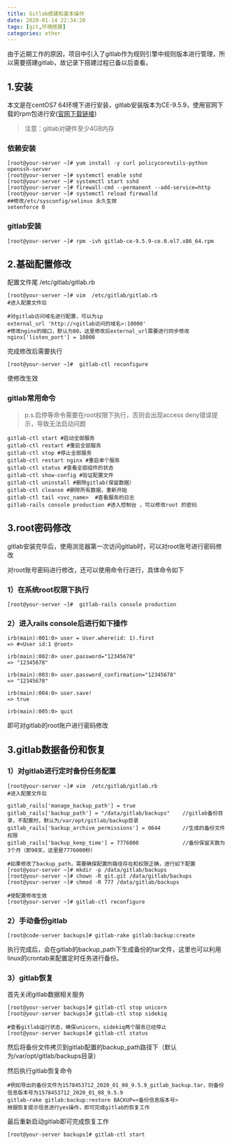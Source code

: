 ```yaml
---
title: Gitlab搭建和基本操作
date: 2020-01-14 22:34:20
tags: [git,环境搭建]
categories: other
---
```

由于近期工作的原因，项目中引入了gitlab作为规则引擎中规则版本进行管理，所以需要搭建gitlab，故记录下搭建过程已备以后查看。

## 1.安装

本文是在centOS7 64环境下进行安装，gitlab安装版本为CE-9.5.9，使用官网下载的rpm包进行安([官网下载链接](https://packages.gitlab.com/gitlab/gitlab-ce))

>注意：gitlab对硬件至少4GB内存

<!-- more -->
### 依赖安装
```
[root@your-server ~]# yum install -y curl policycoreutils-python openssh-server
[root@your-server ~]# systemctl enable sshd
[root@your-server ~]# systemctl start sshd
[root@your-server ~]# firewall-cmd --permanent --add-service=http
[root@your-server ~]# systemctl reload firewalld
##修改/etc/sysconfig/selinux 永久生效
setenforce 0
```

### gitlab安装
```
[root@your-server ~]# rpm -ivh gitlab-ce-9.5.9-ce.0.el7.x86_64.rpm
```

## 2.基础配置修改
配置文件尾 /etc/gitlab/gitlab.rb
```
[root@your-server ~]# vim  /etc/gitlab/gitlab.rb
#进入配置文件后

#对gitlab访问域名进行配置，可以为ip
external_url 'http://<gitlab访问的域名>:10000'
#修改nginx的端口，默认为80，这里修改后external_url需要进行同步修改
nginx['listen_port'] = 10000
```
完成修改后需要执行
```
[root@your-server ~]#  gitlab-ctl reconfigure
```
使修改生效

### gitlab常用命令

>p.s.启停等命令需要在root权限下执行，否则会出现access deny错误提示，导致无法启动问题
```
gitlab-ctl start #启动全部服务
gitlab-ctl restart #重启全部服务
gitlab-ctl stop #停止全部服务
gitlab-ctl restart nginx #重启单个服务
gitlab-ctl status #查看全部组件的状态
gitlab-ctl show-config #验证配置文件
gitlab-ctl uninstall #删除gitlab(保留数据）
gitlab-ctl cleanse #删除所有数据，重新开始
gitlab-ctl tail <svc_name>  #查看服务的日志
gitlab-rails console production #进入控制台 ，可以修改root 的密码
```

## 3.root密码修改
gitlab安装完毕后，使用浏览器第一次访问gitlab时，可以对root账号进行密码修改

对root账号密码进行修改，还可以使用命令行进行，具体命令如下

### 1）在系统root权限下执行
```
[root@your-server ~]#  gitlab-rails console production
```
### 2）进入rails console后进行如下操作

```
irb(main):001:0> user = User.where(id: 1).first
=> #<User id:1 @root>

irb(main):002:0> user.password="12345678"
=> "12345678"

irb(main):003:0> user.password_confirmation="12345678"
=> "12345678"

irb(main):004:0> user.save!
=> true

irb(main):005:0> quit
```
即可对gitlab的root账户进行密码修改



## 3.gitlab数据备份和恢复


### 1）对gitlab进行定时备份任务配置
```
[root@your-server ~]# vim  /etc/gitlab/gitlab.rb
#进入配置文件后

gitlab_rails['manage_backup_path'] = true
gitlab_rails['backup_path'] = "/data/gitlab/backups"    //gitlab备份目录，不配置时，默认为/var/opt/gitlab/backup目录
gitlab_rails['backup_archive_permissions'] = 0644       //生成的备份文件权限
gitlab_rails['backup_keep_time'] = 7776000              //备份保留天数为3个月（即90天，这里是7776000秒）

#如果修改了backup_path，需要确保配置的路径存在和权限正确，进行如下配置
[root@your-server ~]# mkdir -p /data/gitlab/backups
[root@your-server ~]# chown -R git.git /data/gitlab/backups
[root@your-server ~]# chmod -R 777 /data/gitlab/backups

#使配置修改生效
[root@your-server ~]# gitlab-ctl reconfigure
```
### 2）手动备份gitlab
```
[root@code-server backups]# gitlab-rake gitlab:backup:create
```
执行完成后，会在gitlab的backup_path下生成备份的tar文件，这里也可以利用linux的crontab来配置定时任务进行备份。



### 3）gitlab恢复
首先关闭gitlab数据相关服务
```
[root@your-server backups]# gitlab-ctl stop unicorn
[root@your-server backups]# gitlab-ctl stop sidekiq

#查看gitlab运行状态，确保unicorn，sidekiq两个服务已经停止
[root@your-server backups]# gitlab-ctl status
 ```

然后将备份文件拷贝到gitlab配置的backup_path路径下（默认为/var/opt/gitlab/backups目录）

然后执行gitlab恢复命令
```
#例如导出的备份文件为1578453712_2020_01_08_9.5.9_gitlab_backup.tar，则备份信息版本号为1578453712_2020_01_08_9.5.9
gitlab-rake gitlab:backup:restore BACKUP=<备份信息版本号>
根据恢复提示信息进行yes操作，即可完成gitlab的恢复工作
```


最后重新启动gitlab即可完成恢复工作
```
[root@your-server backups]# gitlab-ctl start
```
